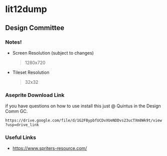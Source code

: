 # lit12dump
## Design Committee
### Notes!
- Screen Resolution (subject to changes)
    > 1280x720
- Tileset Resolution
    > 32x32

### Aseprite Download Link
if you have questions on how to use install this just @ Quintus in the Design Comm GC.

`https://drive.google.com/file/d/1G2FBypbfUCDvXUeNDDvs23ucTXm8Wk9t/view?usp=drive_link`

### Useful Links
- https://www.spriters-resource.com/

